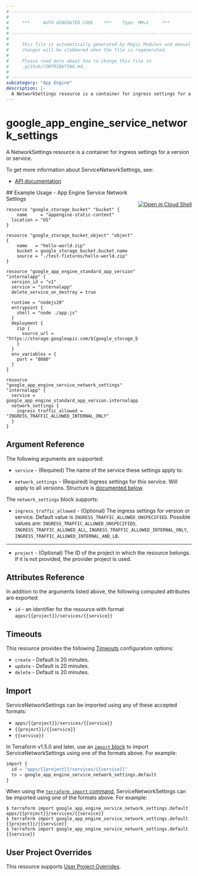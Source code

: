 ```yaml
---
# ----------------------------------------------------------------------------
#
#     ***     AUTO GENERATED CODE    ***    Type: MMv1     ***
#
# ----------------------------------------------------------------------------
#
#     This file is automatically generated by Magic Modules and manual
#     changes will be clobbered when the file is regenerated.
#
#     Please read more about how to change this file in
#     .github/CONTRIBUTING.md.
#
# ----------------------------------------------------------------------------
subcategory: "App Engine"
description: |-
  A NetworkSettings resource is a container for ingress settings for a version or service.
---
```


# google\_app\_engine\_service\_network\_settings

A NetworkSettings resource is a container for ingress settings for a version or service.


To get more information about ServiceNetworkSettings, see:

* [API documentation](https://cloud.google.com/appengine/docs/admin-api/reference/rest/v1/apps.services)

<div class = "oics-button" style="float: right; margin: 0 0 -15px">
  <a href="https://console.cloud.google.com/cloudshell/open?cloudshell_git_repo=https%3A%2F%2Fgithub.com%2Fterraform-google-modules%2Fdocs-examples.git&cloudshell_image=gcr.io%2Fcloudshell-images%2Fcloudshell%3Alatest&cloudshell_print=.%2Fmotd&cloudshell_tutorial=.%2Ftutorial.md&cloudshell_working_dir=app_engine_service_network_settings&open_in_editor=main.tf" target="_blank">
    <img alt="Open in Cloud Shell" src="//gstatic.com/cloudssh/images/open-btn.svg" style="max-height: 44px; margin: 32px auto; max-width: 100%;">
  </a>
</div>
## Example Usage - App Engine Service Network Settings


```hcl
resource "google_storage_bucket" "bucket" {
	name     = "appengine-static-content"
  location = "US"
}

resource "google_storage_bucket_object" "object" {
	name   = "hello-world.zip"
	bucket = google_storage_bucket.bucket.name
	source = "./test-fixtures/hello-world.zip"
}

resource "google_app_engine_standard_app_version" "internalapp" {
  version_id = "v1"
  service = "internalapp"
  delete_service_on_destroy = true

  runtime = "nodejs20"
  entrypoint {
    shell = "node ./app.js"
  }
  deployment {
    zip {
      source_url = "https://storage.googleapis.com/${google_storage_bucket.bucket.name}/${google_storage_bucket_object.object.name}"
    }  
  }
  env_variables = {
    port = "8080"
  }
}

resource "google_app_engine_service_network_settings" "internalapp" {
  service = google_app_engine_standard_app_version.internalapp.service
  network_settings {
    ingress_traffic_allowed = "INGRESS_TRAFFIC_ALLOWED_INTERNAL_ONLY"
  }
}
```

## Argument Reference

The following arguments are supported:


* `service` -
  (Required)
  The name of the service these settings apply to.

* `network_settings` -
  (Required)
  Ingress settings for this service. Will apply to all versions.
  Structure is [documented below](#nested_network_settings).


<a name="nested_network_settings"></a>The `network_settings` block supports:

* `ingress_traffic_allowed` -
  (Optional)
  The ingress settings for version or service.
  Default value is `INGRESS_TRAFFIC_ALLOWED_UNSPECIFIED`.
  Possible values are: `INGRESS_TRAFFIC_ALLOWED_UNSPECIFIED`, `INGRESS_TRAFFIC_ALLOWED_ALL`, `INGRESS_TRAFFIC_ALLOWED_INTERNAL_ONLY`, `INGRESS_TRAFFIC_ALLOWED_INTERNAL_AND_LB`.

- - -


* `project` - (Optional) The ID of the project in which the resource belongs.
    If it is not provided, the provider project is used.


## Attributes Reference

In addition to the arguments listed above, the following computed attributes are exported:

* `id` - an identifier for the resource with format `apps/{{project}}/services/{{service}}`


## Timeouts

This resource provides the following
[Timeouts](https://developer.hashicorp.com/terraform/plugin/sdkv2/resources/retries-and-customizable-timeouts) configuration options:

- `create` - Default is 20 minutes.
- `update` - Default is 20 minutes.
- `delete` - Default is 20 minutes.

## Import


ServiceNetworkSettings can be imported using any of these accepted formats:

* `apps/{{project}}/services/{{service}}`
* `{{project}}/{{service}}`
* `{{service}}`


In Terraform v1.5.0 and later, use an [`import` block](https://developer.hashicorp.com/terraform/language/import) to import ServiceNetworkSettings using one of the formats above. For example:

```tf
import {
  id = "apps/{{project}}/services/{{service}}"
  to = google_app_engine_service_network_settings.default
}
```

When using the [`terraform import` command](https://developer.hashicorp.com/terraform/cli/commands/import), ServiceNetworkSettings can be imported using one of the formats above. For example:

```
$ terraform import google_app_engine_service_network_settings.default apps/{{project}}/services/{{service}}
$ terraform import google_app_engine_service_network_settings.default {{project}}/{{service}}
$ terraform import google_app_engine_service_network_settings.default {{service}}
```

## User Project Overrides

This resource supports [User Project Overrides](https://registry.terraform.io/providers/hashicorp/google/latest/docs/guides/provider_reference#user_project_override).
